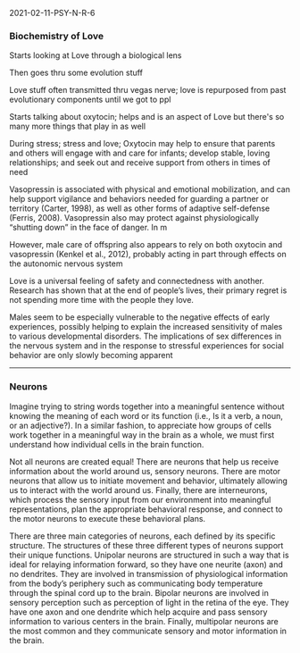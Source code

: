 2021-02-11-PSY-N-R-6

### Biochemistry of Love

Starts looking at Love through a biological lens

Then goes thru some evolution stuff

Love stuff often transmitted thru vegas nerve; love is repurposed from past evolutionary components until we got to ppl


Starts talking about oxytocin; helps and is an aspect of Love but there's so many more things that play in as well


During stress; stress and love; Oxytocin may help to ensure that parents and others will engage with and care for infants; develop stable, loving relationships; and seek out and receive support from others in times of need


Vasopressin is associated with physical and emotional mobilization, and can help support vigilance and behaviors needed for guarding a partner or territory (Carter, 1998), as well as other forms of adaptive self-defense (Ferris, 2008). Vasopressin also may protect against physiologically “shutting down” in the face of danger. In m

However, male care of offspring also appears to rely on both oxytocin and vasopressin (Kenkel et al., 2012), probably acting in part through effects on the autonomic nervous system

Love is a universal feeling of safety and connectedness with another. Research has shown that at the end of people’s lives, their primary regret is not spending more time with the people they love.


Males seem to be especially vulnerable to the negative effects of early experiences, possibly helping to explain the increased sensitivity of males to various developmental disorders. The implications of sex differences in the nervous system and in the response to stressful experiences for social behavior are only slowly becoming apparent 


---


### Neurons


Imagine trying to string words together into a meaningful sentence without knowing the meaning of each word or its function (i.e., Is it a verb, a noun, or an adjective?). In a similar fashion, to appreciate how groups of cells work together in a meaningful way in the brain as a whole, we must first understand how individual cells in the brain function. 



Not all neurons are created equal! There are neurons that help us receive information about the world around us, sensory neurons. There are motor neurons that allow us to initiate movement and behavior, ultimately allowing us to interact with the world around us. Finally, there are interneurons, which process the sensory input from our environment into meaningful representations, plan the appropriate behavioral response, and connect to the motor neurons to execute these behavioral plans. 


There are three main categories of neurons, each defined by its specific structure. The structures of these three different types of neurons support their unique functions. Unipolar neurons are structured in such a way that is ideal for relaying information forward, so they have one neurite (axon) and no dendrites. They are involved in transmission of physiological information from the body’s periphery such as communicating body temperature through the spinal cord up to the brain. Bipolar neurons are involved in sensory perception such as perception of light in the retina of the eye. They have one axon and one dendrite which help acquire and pass sensory information to various centers in the brain. Finally, multipolar neurons are the most common and they communicate sensory and motor information in the brain. 



